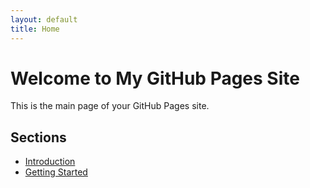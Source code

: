 ```yaml
---
layout: default
title: Home
---
```


# Welcome to My GitHub Pages Site

This is the main page of your GitHub Pages site.

## Sections

- [Introduction](docs/introduction.md)
- [Getting Started](docs/getting-started.md)


